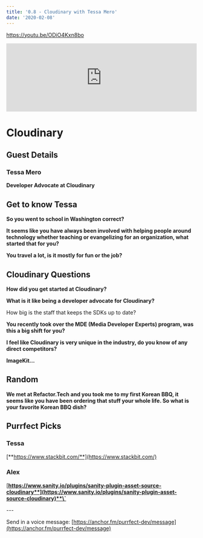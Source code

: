 ```yaml
---
title: '0.8 - Cloudinary with Tessa Mero'
date: '2020-02-08'
---
```


https://youtu.be/ODiO4Kxn8bo

<iframe style="width: 100%; height: 180px;" src="https://anchor.fm/purrfect-dev/embed/episodes/0-8---Cloudinary-with-Tessa-Mero-eaojmf" width="100%" height="180px" frameborder="0" scrolling="no"></iframe>

# **Cloudinary**

## **Guest Details**

### **Tessa Mero**

**Developer Advocate at Cloudinary**

## **Get to know Tessa**

**So you went to school in Washington correct?**

**It seems like you have always been involved with helping people around technology whether teaching or evangelizing for an organization, what started that for you?**

**You travel a lot, is it mostly for fun or the job?**

## **Cloudinary Questions**

**How did you get started at Cloudinary?**

**What is it like being a developer advocate for Cloudinary?**

How big is the staff that keeps the SDKs up to date?

**You recently took over the MDE (Media Developer Experts) program, was this a big shift for you?**

**I feel like Cloudinary is very unique in the industry, do you know of any direct competitors?**

**ImageKit...**

## **Random**

**We met at Refactor.Tech and you took me to my first Korean BBQ, it seems like you have been ordering that stuff your whole life. So what is your favorite Korean BBQ dish?**

## **Purrfect Picks**

### **Tessa**

[**https://www.stackbit.com/**](https://www.stackbit.com/)

### **Alex**

[**https://www.sanity.io/plugins/sanity-plugin-asset-source-cloudinary**](https://www.sanity.io/plugins/sanity-plugin-asset-source-cloudinary)**\`**

\---

Send in a voice message: [https://anchor.fm/purrfect-dev/message](https://anchor.fm/purrfect-dev/message)
